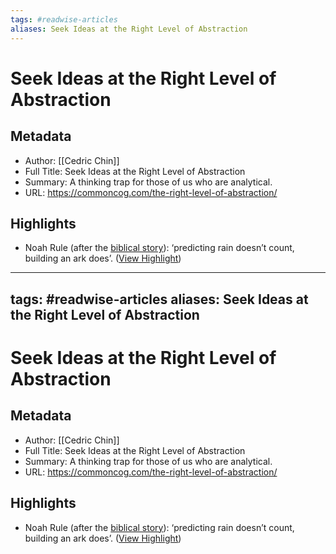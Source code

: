 ```yaml
---
tags: #readwise-articles
aliases: Seek Ideas at the Right Level of Abstraction
---
```

# Seek Ideas at the Right Level of Abstraction

## Metadata
- Author: [[Cedric Chin]]
- Full Title: Seek Ideas at the Right Level of Abstraction
- Summary: A thinking trap for those of us who are analytical.
- URL: https://commoncog.com/the-right-level-of-abstraction/

## Highlights
- Noah Rule (after the [biblical story](https://en.wikipedia.org/wiki/Noah)): ‘predicting rain doesn’t count, building an ark does’. ([View Highlight](https://read.readwise.io/read/01h4fgew8cnser6baqpr91pw7g))
---
tags: #readwise-articles
aliases: Seek Ideas at the Right Level of Abstraction
---
# Seek Ideas at the Right Level of Abstraction

## Metadata
- Author: [[Cedric Chin]]
- Full Title: Seek Ideas at the Right Level of Abstraction
- Summary: A thinking trap for those of us who are analytical.
- URL: https://commoncog.com/the-right-level-of-abstraction/

## Highlights
- Noah Rule (after the [biblical story](https://en.wikipedia.org/wiki/Noah)): ‘predicting rain doesn’t count, building an ark does’. ([View Highlight](https://read.readwise.io/read/01h4fgew8cnser6baqpr91pw7g))
